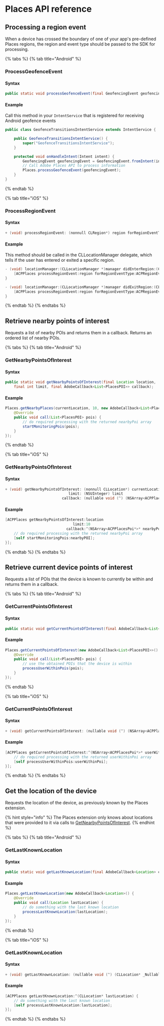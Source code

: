# Places API reference

## Processing a region event

When a device has crossed the boundary of one of your app's pre-defined Places regions, the region and event type should be passed to the SDK for processing.

{% tabs %}
{% tab title="Android" %}
### ProcessGeofenceEvent

#### Syntax

```java
public static void processGeofenceEvent(final GeofencingEvent geofencingEvent)
```

#### Example

Call this method in your `IntentService` that is registered for receiving Android geofence events

```java
public class GeofenceTransitionsIntentService extends IntentService {

    public GeofenceTransitionsIntentService() {
        super("GeofenceTransitionsIntentService");
    }

    protected void onHandleIntent(Intent intent) {
        GeofencingEvent geofencingEvent = GeofencingEvent.fromIntent(intent);
        // Call Adobe Places API to process information
        Places.processGeofenceEvent(geofencingEvent);
    }
}
```
{% endtab %}

{% tab title="iOS" %}
### ProcessRegionEvent

#### Syntax

```objectivec
+ (void) processRegionEvent: (nonnull CLRegion*) region forRegionEventType: (ACPRegionEventType) eventType;
```

#### Example

This method should be called in the CLLocationManager delegate, which tells if the user has entered or exited a specific region.

```objectivec
- (void) locationManager:(CLLocationManager *)manager didEnterRegion:(CLRegion *)region {
    [ACPPlaces processRegionEvent:region forRegionEventType:ACPRegionEventTypeEntry];
}

- (void) locationManager:(CLLocationManager *)manager didExitRegion:(CLRegion *)region {
    [ACPPlaces processRegionEvent:region forRegionEventType:ACPRegionEventTypeExit];
}
```
{% endtab %}
{% endtabs %}

## Retrieve nearby points of interest

Requests a list of nearby POIs and returns them in a callback. Returns an ordered list of nearby POIs.

{% tabs %}
{% tab title="Android" %}
### GetNearbyPointsOfInterest

#### Syntax

```java
public static void getNearbyPointsOfInterest(final Location location,
    final int limit, final AdobeCallback<List<PlacesPOI>> callback);
```

#### Example

```java
Places.getNearbyPlaces(currentLocation, 10, new AdobeCallback<List<PlacesPOI>>() {
    @Override
    public void call(List<PlacesPOI> pois) {
		// do required processing with the returned nearbyPoi array
        startMonitoringPois(pois);
    }
});
```
{% endtab %}

{% tab title="iOS" %}
### GetNearbyPointsOfInterest

#### Syntax

```objectivec
+ (void) getNearbyPointsOfInterest: (nonnull CLLocation*) currentLocation
                             limit: (NSUInteger) limit
                          callback: (nullable void (^) (NSArray<ACPPlacesPoi*>* _Nullable nearbyPoi)) callback;
```

#### Example

```objectivec
[ACPPlaces getNearbyPointsOfInterest:location
                               limit:10     
                            callback:^(NSArray<ACPPlacesPoi*>* nearbyPoi) {
    // do required processing with the returned nearbyPoi array
    [self startMonitoringPois:nearbyPOI];
}];
```
{% endtab %}
{% endtabs %}

## Retrieve current device points of interest

Requests a list of POIs that the device is known to currently be within and returns them in a callback.

{% tabs %}
{% tab title="Android" %}
### GetCurrentPointsOfInterest

#### Syntax

```java
public static void getCurrentPointsOfInterest(final AdobeCallback<List<PlacesPOI>> callback);
```

#### Example

```java
Places.getCurrentPointsOfInterest(new AdobeCallback<List<PlacesPOI>>() {
    @Override
    public void call(List<PlacesPOI> pois) {
        // use the obtained POIs that the device is within
        processUserWithinPois(pois);        
    }
});
```
{% endtab %}

{% tab title="iOS" %}
### GetCurrentPointsOfInterest

#### Syntax

```objectivec
+ (void) getCurrentPointsOfInterest: (nullable void (^) (NSArray<ACPPlacesPoi*>* _Nullable userWithinPoi)) callback;
```

#### Example

```objectivec
[ACPPlaces getCurrentPointsOfInterest:^(NSArray<ACPPlacesPoi*>* userWithinPoi) {
    // do required processing with the returned userWithinPoi array
    [self processUserWithinPois:userWithinPoi];
}];
```
{% endtab %}
{% endtabs %}

## Get the location of the device

Requests the location of the device, as previously known by the Places extension.

{% hint style="info" %}
The Places extension only knows about locations that were provided to it via calls to [GetNearbyPointsOfInterest]().
{% endhint %}

{% tabs %}
{% tab title="Android" %}
### GetLastKnownLocation

#### Syntax

```java
public static void getLastKnownLocation(final AdobeCallback<Location> callback);
```

#### Example

```java
Places.getLastKnownLocation(new AdobeCallback<Location>() {
    @Override
    public void call(Location lastLocation) {
        // do something with the last known location
        processLastKnownLocation(lastLocation);        
    }
});
```
{% endtab %}

{% tab title="iOS" %}
### GetLastKnownLocation

#### Syntax

```objectivec
+ (void) getLastKnownLocation: (nullable void (^) (CLLocation* _Nullable lastLocation)) callback;
```

#### Example

```objectivec
[ACPPlaces getLastKnownLocation:^(CLLocation* lastLocation) {
    // do something with the last known location
    [self processLastKnownLocation:lastLocation];
}];
```
{% endtab %}
{% endtabs %}

